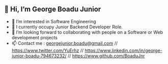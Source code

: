 ## 👋 Hi, I’m George Boadu Junior
- 👀 I’m interested in Software Engineering
- 🌱 I currently occupy Junior Backend Developer Role.
- 💞️ I’m looking forward to collaborating with people on a Software or Web development projects
- 📫 Contact me : georgejunior.boadu@gmail.com // https://www.twitter.com/YuErhz // https://www.linkedin.com/in/george-junior-boadu-794673232/ // https://www.github.com/BoaduJnr

<!---
BoaduJnr/BoaduJnr is a ✨ special ✨ repository because its `README.md` (this file) appears on your GitHub profile.
You can click the Preview link to take a look at your changes.
--->
